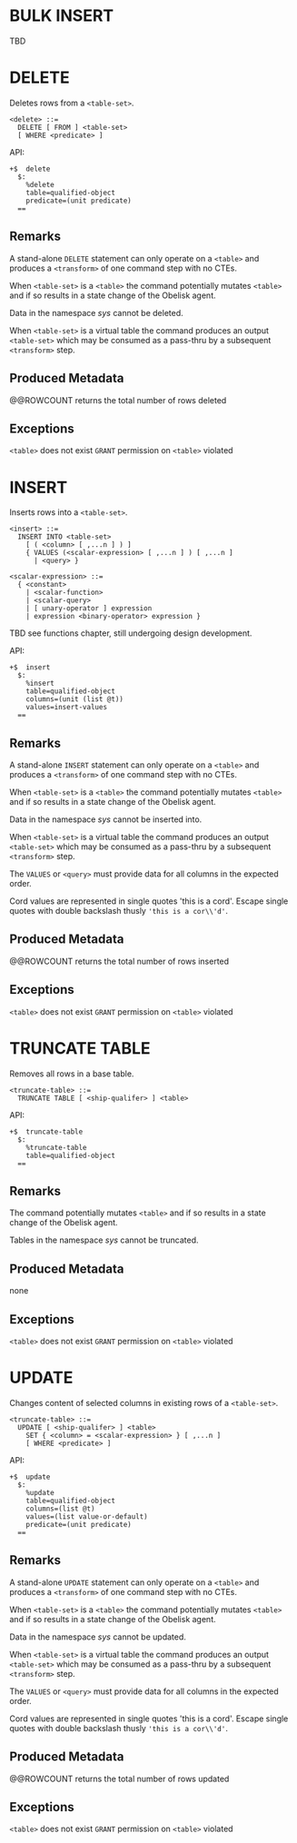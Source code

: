 # BULK INSERT

TBD


# DELETE

Deletes rows from a `<table-set>`.

```
<delete> ::=
  DELETE [ FROM ] <table-set>
  [ WHERE <predicate> ]
```

API:
```
+$  delete
  $:
    %delete
    table=qualified-object
    predicate=(unit predicate)
  ==
```
## Remarks

A stand-alone `DELETE` statement can only operate on a `<table>` and produces a `<transform>` of one command step with no CTEs.

When `<table-set>` is a `<table>` the command potentially mutates `<table>` and if so results in a state change of the Obelisk agent.

Data in the namespace *sys* cannot be deleted.

When `<table-set>` is a virtual table the command produces an output `<table-set>` which may be consumed as a pass-thru by a subsequent `<transform>` step.

## Produced Metadata

@@ROWCOUNT returns the total number of rows deleted

## Exceptions
`<table>` does not exist
`GRANT` permission on `<table>` violated


# INSERT

Inserts rows into a `<table-set>`.

```
<insert> ::=
  INSERT INTO <table-set>
    [ ( <column> [ ,...n ] ) ]
    { VALUES (<scalar-expression> [ ,...n ] ) [ ,...n ]
      | <query> }
```

```
<scalar-expression> ::=
  { <constant>
    | <scalar-function>
    | <scalar-query>
    | [ unary-operator ] expression
    | expression <binary-operator> expression }
```

TBD see functions chapter, still undergoing design development.

API:
```
+$  insert
  $:
    %insert
    table=qualified-object
    columns=(unit (list @t))
    values=insert-values
  ==
```

## Remarks

A stand-alone `INSERT` statement can only operate on a `<table>` and produces a `<transform>` of one command step with no CTEs.

When `<table-set>` is a `<table>` the command potentially mutates `<table>` and if so results in a state change of the Obelisk agent.

Data in the namespace *sys* cannot be inserted into.

When `<table-set>` is a virtual table the command produces an output `<table-set>` which may be consumed as a pass-thru by a subsequent `<transform>` step.

The `VALUES` or `<query>` must provide data for all columns in the expected order.

Cord values are represented in single quotes 'this is a cord'.
Escape single quotes with double backslash thusly `'this is a cor\\'d'`.

## Produced Metadata

@@ROWCOUNT returns the total number of rows inserted

## Exceptions
`<table>` does not exist
`GRANT` permission on `<table>` violated


# TRUNCATE TABLE

Removes all rows in a base table.

```
<truncate-table> ::=
  TRUNCATE TABLE [ <ship-qualifer> ] <table>
```

API:
```
+$  truncate-table
  $:
    %truncate-table
    table=qualified-object
  ==
```
## Remarks

The command potentially mutates `<table>` and if so results in a state change of the Obelisk agent.

Tables in the namespace *sys* cannot be truncated.

## Produced Metadata

none

## Exceptions
`<table>` does not exist
`GRANT` permission on `<table>` violated


# UPDATE

Changes content of selected columns in existing rows of a `<table-set>`. 

```
<truncate-table> ::=
  UPDATE [ <ship-qualifer> ] <table>
    SET { <column> = <scalar-expression> } [ ,...n ]
    [ WHERE <predicate> ]
```

API:
```
+$  update
  $:
    %update
    table=qualified-object
    columns=(list @t)
    values=(list value-or-default)
    predicate=(unit predicate)
  ==
```

## Remarks

A stand-alone `UPDATE` statement can only operate on a `<table>` and produces a `<transform>` of one command step with no CTEs.

When `<table-set>` is a `<table>` the command potentially mutates `<table>` and if so results in a state change of the Obelisk agent.

Data in the namespace *sys* cannot be updated.

When `<table-set>` is a virtual table the command produces an output `<table-set>` which may be consumed as a pass-thru by a subsequent `<transform>` step.

The `VALUES` or `<query>` must provide data for all columns in the expected order.

Cord values are represented in single quotes 'this is a cord'.
Escape single quotes with double backslash thusly `'this is a cor\\'d'`.

## Produced Metadata

@@ROWCOUNT returns the total number of rows updated

## Exceptions
`<table>` does not exist
`GRANT` permission on `<table>` violated
